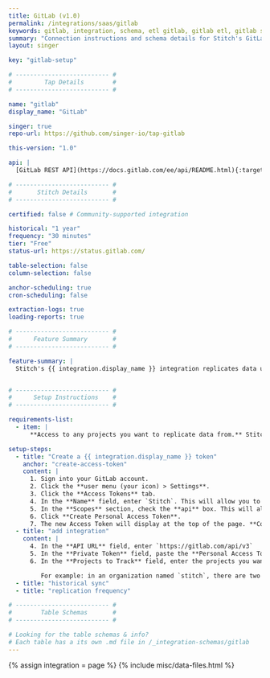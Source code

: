 ```yaml
---
title: GitLab (v1.0)
permalink: /integrations/saas/gitlab
keywords: gitlab, integration, schema, etl gitlab, gitlab etl, gitlab schema
summary: "Connection instructions and schema details for Stitch's GitLab integration."
layout: singer

key: "gitlab-setup"

# -------------------------- #
#         Tap Details        #
# -------------------------- #

name: "gitlab"
display_name: "GitLab"

singer: true
repo-url: https://github.com/singer-io/tap-gitlab

this-version: "1.0"

api: |
  [GitLab REST API](https://docs.gitlab.com/ee/api/README.html){:target="new"}

# -------------------------- #
#       Stitch Details       #
# -------------------------- #

certified: false # Community-supported integration

historical: "1 year"
frequency: "30 minutes"
tier: "Free"
status-url: https://status.gitlab.com/

table-selection: false
column-selection: false

anchor-scheduling: true
cron-scheduling: false

extraction-logs: true
loading-reports: true

# -------------------------- #
#      Feature Summary       #
# -------------------------- #

feature-summary: |
  Stitch's {{ integration.display_name }} integration replicates data using the {{ integration.api | flatify | strip }}. Refer to the [Schema](#schema) section for a list of objects available for replication.


# -------------------------- #
#      Setup Instructions    #
# -------------------------- #

requirements-list:
  - item: |
      **Access to any projects you want to replicate data from.** Stitch will only be able to access the same projects as the user who creates the integration.

setup-steps:
  - title: "Create a {{ integration.display_name }} token"
    anchor: "create-access-token"
    content: |
      1. Sign into your GitLab account.
      2. Click the **user menu (your icon) > Settings**.
      3. Click the **Access Tokens** tab.
      4. In the **Name** field, enter `Stitch`. This will allow you to easily identify what application is using the token.
      5. In the **Scopes** section, check the **api** box. This will allow Stitch to access your API and replicate your GitLab data.
      6. Click **Create Personal Access Token**.
      7. The new Access Token will display at the top of the page. **Copy the token before navigating away from the page** - GitLab won't display it again.
  - title: "add integration"
    content: |
      4. In the **API URL** field, enter `https://gitlab.com/api/v3`
      5. In the **Private Token** field, paste the **Personal Access Token** you created in the previous section.
      6. In the **Projects to Track** field, enter the projects you want to track **separated by spaces**.

         For example: in an organization named `stitch`, there are two projects to track: `stitch-data` and `stitch-docs`. To track them, you'd enter them like this: `stitch/stitch-data stitch/stitch-docs`
  - title: "historical sync"
  - title: "replication frequency"

# -------------------------- #
#        Table Schemas       #
# -------------------------- #

# Looking for the table schemas & info?
# Each table has a its own .md file in /_integration-schemas/gitlab
---
```

{% assign integration = page %}
{% include misc/data-files.html %}